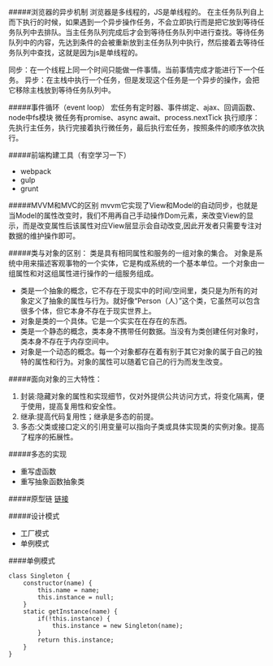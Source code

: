 #####浏览器的异步机制
浏览器是多线程的，JS是单线程的。
在主任务队列自上而下执行的时候，如果遇到一个异步操作任务，不会立即执行而是把它放到等待任务队列中去排队。当主任务队列完成后才会到等待任务队列中进行查找。等待任务队列中的内容，先达到条件的会被重新放到主任务队列中执行，然后接着去等待任务队列中查找，这就是因为js是单线程的。

同步：在一个线程上同一个时间只能做一件事情。当前事情完成才能进行下一个任务。
异步：在主栈中执行一个任务，但是发现这个任务是一个异步的操作，会把它移除主栈放到等待任务队列中。

#####事件循环（event loop）
宏任务有定时器、事件绑定、ajax、回调函数、node中fs模块
微任务有promise、async await、process.nextTick
执行顺序：先执行主任务，执行完接着执行微任务，最后执行宏任务，按照条件的顺序依次执行。

#####前端构建工具（有空学习一下）
- webpack 
- gulp 
- grunt

#####MVVM和MVC的区别
mvvm它实现了View和Model的自动同步，也就是当Model的属性改变时，我们不用再自己手动操作Dom元素，来改变View的显示，而是改变属性后该属性对应View层显示会自动改变,因此开发者只需要专注对数据的维护操作即可。

#####类与对象的区别：
类是具有相同属性和服务的一组对象的集合。
对象是系统中用来描述客观事物的一个实体，它是构成系统的一个基本单位。一个对象由一组属性和对这组属性进行操作的一组服务组成。

- 类是一个抽象的概念，它不存在于现实中的时间/空间里，类只是为所有的对象定义了抽象的属性与行为。就好像“Person（人）”这个类，它虽然可以包含很多个体，但它本身不存在于现实世界上。
- 对象是类的一个具体。它是一个实实在在存在的东西。
- 类是一个静态的概念，类本身不携带任何数据。当没有为类创建任何对象时，类本身不存在于内存空间中。
- 对象是一个动态的概念。每一个对象都存在着有别于其它对象的属于自己的独特的属性和行为。对象的属性可以随着它自己的行为而发生改变。

#####面向对象的三大特性：
1. 封装:隐藏对象的属性和实现细节，仅对外提供公共访问方式，将变化隔离，便于使用，提高复用性和安全性。
2. 继承:提高代码复用性；继承是多态的前提。
3. 多态:父类或接口定义的引用变量可以指向子类或具体实现类的实例对象。提高了程序的拓展性。

#####多态的实现
- 重写虚函数
- 重写抽象函数抽象类

#####原型链
[链接](https://www.jianshu.com/p/dee9f8b14771)

#####设计模式
- 工厂模式
- 单例模式

####单例模式
```
class Singleton {
    constructor(name) {
        this.name = name;
        this.instance = null;
    }
    static getInstance(name) {
        if(!this.instance) {
            this.instance = new Singleton(name);
        }
        return this.instance;
    }
}
```